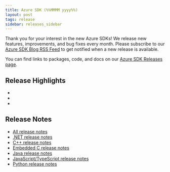 ```yaml
---
title: Azure SDK (%%MMMM yyyy%%)
layout: post
tags: release
sidebar: releases_sidebar
---
```


Thank you for your interest in the new Azure SDKs! We release new features, improvements, and bug fixes every month. Please subscribe to our [Azure SDK Blog RSS Feed](https://devblogs.microsoft.com/azure-sdk/feed) to get notified when a new release is available.

You can find links to packages, code, and docs on our [Azure SDK Releases page](https://aka.ms/azsdk/releases).

## Release Highlights

*
*
*

## Release Notes

* [All release notes](index.md)
* [.NET release notes](dotnet.md)
* [C++ release notes](cpp.md)
* [Embedded C release notes](c.md)
* [Java release notes](java.md)
* [JavaScript/TypeScript release notes](js.md)
* [Python release notes](python.md)
